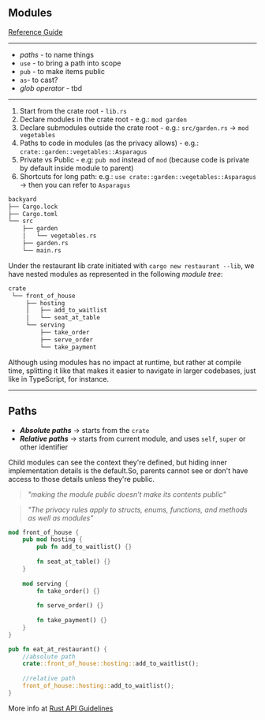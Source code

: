 ## Modules

[Reference Guide](https://rust-book.cs.brown.edu/ch07-02-defining-modules-to-control-scope-and-privacy.html)
***

- *paths* - to name things
- `use` - to bring a path into scope
- `pub` - to make items public
- `as`- to cast?
- *glob operator* - tbd

***

1. Start from the crate root - `lib.rs`
2. Declare modules in the crate root - e.g.: `mod garden`
3. Declare submodules outside the crate root - e.g.: `src/garden.rs` -> `mod vegetables`
4. Paths to code in modules (as the privacy allows) - e.g.: `crate::garden::vegetables::Asparagus`
5. Private vs Public - e.g: `pub mod` instead of `mod` (because code is private by default inside module to parent)
6. Shortcuts for long path: e.g.: `use crate::garden::vegetables::Asparagus` -> then you can refer to `Asparagus`  
  
```md
backyard
├── Cargo.lock
├── Cargo.toml
└── src
    ├── garden
    │   └── vegetables.rs
    ├── garden.rs
    └── main.rs
```

Under the restaurant lib crate initiated with `cargo new restaurant --lib`, we have nested modules as represented in the following *module tree*:

```md
crate
 └── front_of_house
     ├── hosting
     │   ├── add_to_waitlist
     │   └── seat_at_table
     └── serving
         ├── take_order
         ├── serve_order
         └── take_payment
```

Although using modules has no impact at runtime, but rather at compile time, splitting it like that makes it easier to navigate in larger codebases, just like in TypeScript, for instance.

***

## Paths

- ***Absolute paths*** -> starts from the `crate`
- ***Relative paths*** -> starts from current module, and uses `self`, `super` or other identifier

Child modules can see the context they're defined, but hiding inner implementation details is the default.So, parents cannot see or don't have access to those details unless they're public.

>*"making the module public doesn’t make its contents public"*

>*"The privacy rules apply to structs, enums, functions, and methods as well as modules"*

```rust
mod front_of_house {
    pub mod hosting {
        pub fn add_to_waitlist() {}
        
        fn seat_at_table() {}
    }
    
    mod serving {
        fn take_order() {}
        
        fn serve_order() {}
        
        fn take_payment() {}
    }
}

pub fn eat_at_restaurant() {
    //absolute path
    crate::front_of_house::hosting::add_to_waitlist();
    
    //relative path
    front_of_house::hosting::add_to_waitlist();
}

```

More info at [Rust API Guidelines](https://rust-lang.github.io/api-guidelines/)
